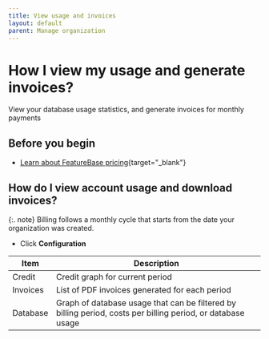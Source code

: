 ```yaml
---
title: View usage and invoices
layout: default
parent: Manage organization
---
```


# How I view my usage and generate invoices?

View your database usage statistics, and generate invoices for monthly payments

## Before you begin

* [Learn about FeatureBase pricing](https://www.featurebase.com/pricing){target="_blank"}

## How do I view account usage and download invoices?

{:. note}
Billing follows a monthly cycle that starts from the date your organization was created.

* Click **Configuration**

| Item | Description |
|---|---|
| Credit | Credit graph for current period |
| Invoices | List of PDF invoices generated for each period |
| Database  | Graph of database usage that can be filtered by billing period, costs per billing period, or database usage |

